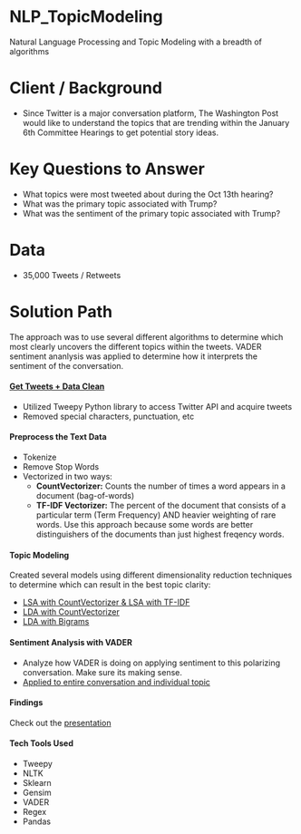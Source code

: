 # NLP_TopicModeling
Natural Language Processing and Topic Modeling with a breadth of algorithms

# Client / Background
- Since Twitter is a major conversation platform, The Washington Post would like to understand the topics that are trending within the January 6th Committee Hearings to get potential story ideas.

# Key Questions to Answer
- What topics were most tweeted about during the Oct 13th hearing?
- What was the primary topic associated with Trump?
- What was the sentiment of the primary topic associated with Trump?

# Data
- 35,000 Tweets / Retweets

# Solution Path
The approach was to use several different algorithms to determine which most clearly uncovers the different topics within the tweets. VADER sentiment ananlysis was applied to determine how it interprets the sentiment of the conversation.

#### [Get Tweets + Data Clean](https://github.com/Jenni-Hawk/NLP_TopicModeling/blob/main/1_Acquire_Data_PreProcess.ipynb)
- Utilized Tweepy Python library to access Twitter API and acquire tweets
- Removed special characters, punctuation, etc

#### Preprocess the Text Data
- Tokenize
- Remove Stop Words
- Vectorized in two ways: 
  * **CountVectorizer:** Counts the number of times a word appears in a document (bag-of-words)
  * **TF-IDF Vectorizer:** The percent of the document that consists of a particular term (Term Frequency) AND heavier weighting of rare words. Use this approach because some words are better distinguishers of the documents than just highest freqency words. 
  
#### Topic Modeling 
Created several models using different dimensionality reduction techniques to determine which can result in the best topic clarity:
- [LSA with CountVectorizer & LSA with TF-IDF](https://github.com/Jenni-Hawk/NLP_TopicModeling/blob/main/2_TopicModel_LSA_CountVec_TDIF.ipynb)
- [LDA with CountVectorizer](https://github.com/Jenni-Hawk/NLP_TopicModeling/blob/main/3_TopicModel_LDA_CountVec.ipynb)
- [LDA with Bigrams](https://github.com/Jenni-Hawk/NLP_TopicModeling/blob/main/4_TopicModel_LDA_Bigrams.ipynb)

#### Sentiment Analysis with VADER
- Analyze how VADER is doing on applying sentiment to this polarizing conversation. Make sure its making sense. 
- [Applied to entire conversation and individual topic](https://github.com/Jenni-Hawk/NLP_TopicModeling/blob/main/5_Sentiment_Analysis.ipynb)

#### Findings
Check out the [presentation](https://github.com/Jenni-Hawk/NLP_TopicModeling/blob/main/NLP_Presentation.pdf)

#### Tech Tools Used
- Tweepy
- NLTK
- Sklearn
- Gensim
- VADER
- Regex
- Pandas

